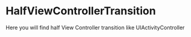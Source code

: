 # HalfViewControllerTransition
Here you will find half View Controller transition like UIActivityController
